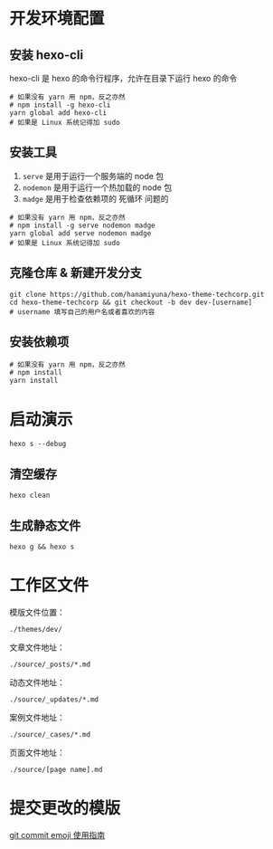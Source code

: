 # 开发环境配置
## 安装 hexo-cli
hexo-cli 是 hexo 的命令行程序，允许在目录下运行 hexo 的命令
```
# 如果没有 yarn 用 npm，反之亦然
# npm install -g hexo-cli
yarn global add hexo-cli
# 如果是 Linux 系统记得加 sudo
```
## 安装工具
1. `serve` 是用于运行一个服务端的 node 包
2. `nodemon` 是用于运行一个热加载的 node 包
3. `madge` 是用于检查依赖项的 死循环 问题的


```
# 如果没有 yarn 用 npm，反之亦然
# npm install -g serve nodemon madge
yarn global add serve nodemon madge
# 如果是 Linux 系统记得加 sudo
```
## 克隆仓库 & 新建开发分支
```
git clone https://github.com/hanamiyuna/hexo-theme-techcorp.git
cd hexo-theme-techcorp && git checkout -b dev dev-[username]
# username 填写自己的用户名或者喜欢的内容
```
## 安装依赖项
```
# 如果没有 yarn 用 npm，反之亦然
# npm install
yarn install
```

# 启动演示
```
hexo s --debug
```
## 清空缓存
```
hexo clean
```
## 生成静态文件
```
hexo g && hexo s
```

# 工作区文件
模版文件位置：
```
./themes/dev/
```
文章文件地址：
```
./source/_posts/*.md
```
动态文件地址：
```
./source/_updates/*.md
```
案例文件地址：
```
./source/_cases/*.md
```
页面文件地址：
```
./source/[page name].md
```

# 提交更改的模版
[git commit emoji 使用指南](https://github.com/liuchengxu/git-commit-emoji-cn)
